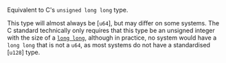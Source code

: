 Equivalent to C's `unsigned long long` type.

This type will almost always be [`u64`], but may differ on some systems. The C standard technically only requires that this type be an unsigned integer with the size of a [`long long`], although in practice, no system would have a `long long` that is not a `u64`, as most systems do not have a standardised [`u128`] type.

[`long long`]: c_longlong
